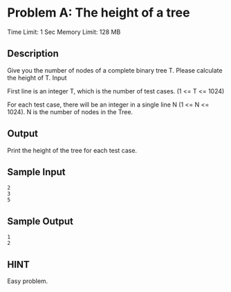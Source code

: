 # Problem A: The height of a tree

Time Limit: 1 Sec  Memory Limit: 128 MB

## Description

Give you the number of nodes of a complete binary tree T. Please calculate the height of T.
Input

First line is an integer T, which is the number of test cases. (1 <= T <= 1024)

For each test case, there will be an integer in a single line N (1 <= N <= 1024). N is the number of nodes in the Tree.

## Output

Print the height of the tree for each test case. 

## Sample Input

```
2
3
5
```

## Sample Output

```
1
2
```
## HINT

Easy problem.